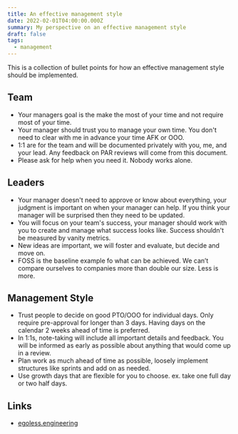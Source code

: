 ```yaml
---
title: An effective management style
date: 2022-02-01T04:00:00.000Z
summary: My perspective on an effective management style
draft: false
tags:
  - management
---
```


This is a collection of bullet points for how an effective management style should be implemented.

## Team

- Your managers goal is the make the most of your time and not require most of your time.
- Your manager should trust you to manage your own time. You don't need to clear with me in advance your time AFK or OOO.
- 1:1 are for the team and will be documented privately with you, me, and your lead. Any feedback on PAR reviews will come from this document.
- Please ask for help when you need it. Nobody works alone.

## Leaders

- Your manager doesn't need to approve or know about everything, your judgment is important on when your manager can help. If you think your manager will be surprised then they need to be updated.
- You will focus on your team's success, your manager should work with you to create and manage what success looks like. Success shouldn't be measured by vanity metrics.
- New ideas are important, we will foster and evaluate, but decide and move on.
- FOSS is the baseline example fo what can be achieved. We can’t compare ourselves to companies more than double our size. Less is more.

## Management Style

- Trust people to decide on good PTO/OOO for individual days. Only require pre-approval for longer than 3 days. Having days on the calendar 2 weeks ahead of time is preferred.
- In 1:1s, note-taking will include all important details and feedback. You will be informed as early as possible about anything that would come up in a review.
- Plan work as much ahead of time as possible, loosely implement structures like sprints and add on as needed.
- Use growth days that are flexible for you to choose. ex. take one full day or two half days.

## Links

- [egoless.engineering](https://egoless.engineering/)
